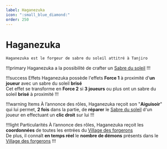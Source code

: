 ```yaml
---
label: Haganezuka
icon: ":small_blue_diamond:"
order: 250
---
```


# Haganezuka

```txt
Haganezuka est le forgeur de sabre du soleil attitré à Tanjiro
```

!!!primary
Haganezuka a la possibilité de crafter un [Sabre du soleil](/demonslayer-uhc/divers/sabre)
!!!

!!!success Effets
Haganezuka possède l'effets **Force 1** à proximité d'**un joueur** avec un sabre du soleil **brisé** <br>
Cet effet se transforme en **Force 2** si **3 joueurs** ou plus ont un sabre du soleil **brisé** à proximité
!!!

!!!warning Items
À l’annonce des rôles, Haganezuka reçoit son "**Aiguisoir**" qui lui permet, **2 fois** dans la partie, de **réparer** le [Sabre du soleil](/demonslayer-uhc/divers/sabre) d'un joueur en effectuant un **clic droit** sur lui
!!!

!!!light Particularités
À l’annonce des rôles, Haganezuka reçoit les **coordonnées** de toutes les entrées du [Village des forgerons](/demonslayer-uhc/divers/village) <br>
De plus, il connaît **en temps réel** le **nombre de démons** présents dans le [Village des forgerons](/demonslayer-uhc/divers/village)
!!!

